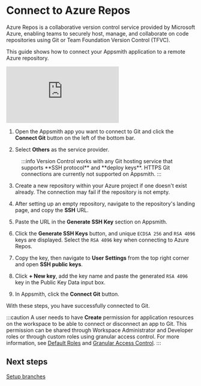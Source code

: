 # Connect to Azure Repos

Azure Repos is a collaborative version control service provided by Microsoft Azure, enabling teams to securely host, manage, and collaborate on code repositories using Git or Team Foundation Version Control (TFVC).

This guide shows how to connect your Appsmith application to a remote Azure repository. 


<div style={{ position: "relative", paddingBottom: "calc(50.520833333333336% + 41px)", height: "0", width: "100%" }}>
  <iframe src="https://demo.arcade.software/NgHgIyVHeXMdIhS0o56b?embed" frameborder="0" loading="lazy" webkitallowfullscreen mozallowfullscreen allowfullscreen style={{ position: "absolute", top: "0", left: "0", width: "100%", height: "100%", colorScheme: "light" }} title="Appsmith | Connect Data">
  </iframe>
</div>

1. Open the Appsmith app you want to connect to Git and click the **Connect Git** button on the left of the bottom bar.

2. Select **Others** as the service provider. 

<dd>
:::info
Version Control works with any Git hosting service that supports **SSH protocol** and **deploy keys**. HTTPS Git connections are currently not supported on Appsmith.
:::

</dd>

3. Create a new repository within your Azure project if one doesn't exist already. The connection may fail if the repository is not empty.

4. After setting up an empty repository, navigate to the repository's landing page, and copy the **SSH** URL.

5. Paste the URL in the **Generate SSH Key** section on Appsmith.

6. Click the **Generate SSH Keys** button, and unique `ECDSA 256` and `RSA 4096` keys are displayed. Select the `RSA 4096` key when connecting to Azure Repos.

7. Copy the key, then navigate to **User Settings** from the top right corner and open **SSH public keys**.

8. Click **+ New key**, add the key name and paste the generated `RSA 4096` key in the Public Key Data input box.

9. In Appsmith, click the **Connect Git** button.

With these steps, you have successfully connected to Git.

:::caution
A user needs to have **Create** permission for application resources on the workspace to be able to connect or disconnect an app to Git. This permission can be shared through Workspace Administrator and Developer roles or through custom roles using granular access control. For more information, see [Default Roles](/advanced-concepts/invite-users#default-roles-for-workspace) and [Granular Access Control](/advanced-concepts/granular-access-control/roles#application-resources).
:::

## Next steps

[Setup branches](/advanced-concepts/version-control-with-git/working-with-branches)
